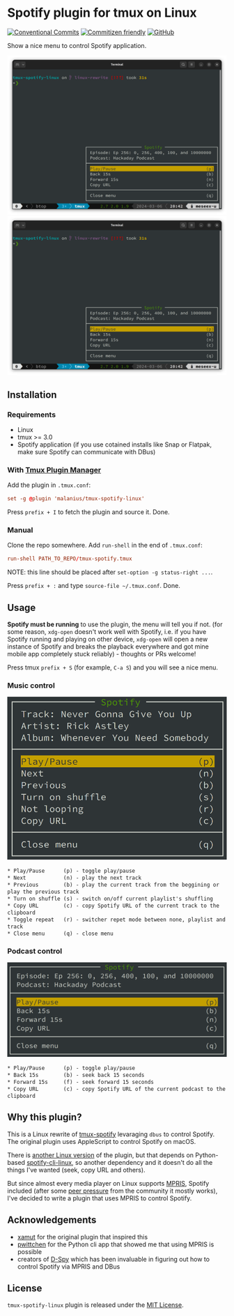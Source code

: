 # Spotify plugin for tmux on Linux

[![Conventional Commits](https://img.shields.io/badge/Conventional%20Commits-1.0.0-%23FE5196?logo=conventionalcommits&logoColor=white)](https://conventionalcommits.org) [![Commitizen friendly](https://img.shields.io/badge/commitizen-friendly-brightgreen.svg)](http://commitizen.github.io/cz-cli/) [![GitHub](https://img.shields.io/github/license/malanius/tmux-spotify-linux)](https://opensource.org/licenses/MIT)

Show a nice menu to control Spotify application.

![music](assets/podcast.png)
![podcast](assets/podcast.png)

## Installation

### Requirements

* Linux
* tmux >= 3.0
* Spotify application (if you use cotained installs like Snap or Flatpak, make sure Spotify can communicate with DBus)

### With [Tmux Plugin Manager](https://github.com/tmux-plugins/tpm)

Add the plugin in `.tmux.conf`:

```conf
set -g @plugin 'malanius/tmux-spotify-linux'
```

Press `prefix + I` to fetch the plugin and source it. Done.

### Manual

Clone the repo somewhere. Add `run-shell` in the end of `.tmux.conf`:

```conf
run-shell PATH_TO_REPO/tmux-spotify.tmux
```

NOTE: this line should be placed after `set-option -g status-right ...`.

Press `prefix + :` and type `source-file ~/.tmux.conf`. Done.

## Usage

**Spotify must be running** to use the plugin, the menu will tell you if not. (for some reason, `xdg-open` doesn't work well with Spotify, i.e. if you have Spotify running and playing on other device, `xdg-open` will open a new instance of Spotify and breaks the playback everywhere and got mine mobile app completely stuck reliably) - thoughts or PRs welcome!

Press tmux `prefix + S` (for example, `C-a S`) and you will see a nice menu.

### Music control

![tmux-spotify](./assets/music-menu.png)

```text
* Play/Pause      (p) - toggle play/pause
* Next            (n) - play the next track
* Previous        (b) - play the current track from the beggining or play the previous track
* Turn on shuffle (s) - switch on/off current playlist's shuffling
* Copy URL        (c) - copy Spotify URL of the current track to the clipboard
* Toggle repeat   (r) - switcher repet mode between none, playlist and track
* Close menu      (q) - close menu
```

### Podcast control

![tmux-spotify](./assets/podcast-menu.png)

```text
* Play/Pause      (p) - toggle play/pause
* Back 15s        (b) - seek back 15 seconds
* Forward 15s     (f) - seek forward 15 seconds
* Copy URL        (c) - copy Spotify URL of the current podcast to the clipboard
```

## Why this plugin?

This is a Linux rewrite of [tmux-spotify](https://github.com/xamut/tmux-spotify) levaraging `dbus` to control Spotify. The original plugin uses AppleScript to control Spotify on macOS.

There is [another Linux version](https://github.com/pwittchen/tmux-plugin-spotify) of the plugin, but that depends on Python-based [spotify-cli-linux](https://github.com/pwittchen/spotify-cli-linux), so another dependency and it doesn't do all the things I've wanted (seek, copy URL and others).

But since almost every media player on Linux supports [MPRIS](https://specifications.freedesktop.org/mpris-spec/latest/), Spotify included (after some [peer pressure](https://community.spotify.com/t5/forums/searchpage/tab/message?q=mpris) from the community it mostly works), I've decided to write a plugin that uses MPRIS to control Spotify.

## Acknowledgements

* [xamut](https://github.com/xamut) for the original plugin that inspired this
* [pwittchen](https://github.com/pwittchen/) for the Python cli app that showed me that using MPRIS is possible
* creators of [D-Spy](https://apps.gnome.org/en-GB/Dspy/) which has been invaluable in figuring out how to control Spotify via MPRIS and DBus

## License

`tmux-spotify-linux` plugin is released under the [MIT License](https://opensource.org/licenses/MIT).
